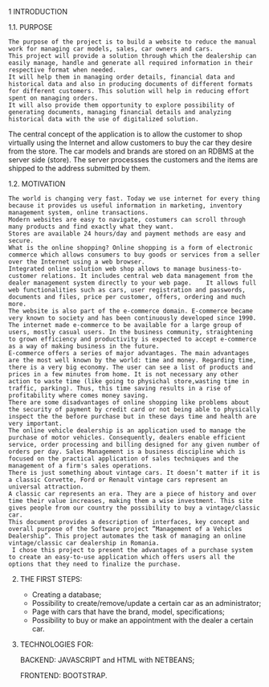 1	INTRODUCTION


1.1.	PURPOSE

	The purpose of the project is to build a website to reduce the manual work for managing car models, sales, car owners and cars.
	This project will provide a solution through which the dealership can easily manage, handle and generate all required information in their respective format when needed.
 	It will help them in managing order details, financial data and historical data and also in producing documents of different formats for different customers. This solution will help in reducing effort spent on managing orders. 
	It will also provide them opportunity to explore possibility of generating documents, managing financial details and analyzing historical data with the use of digitalized solution.
The central concept of the application is to allow the customer to shop virtually using the Internet and allow customers to buy the car they desire from the store. 
The car models and brands are stored on an RDBMS at the server side (store).
             The server processses the customers and the items are shipped to the address submitted by them. 

1.2.	MOTIVATION

	The world is changing very fast. Today we use internet for every thing because it provides us useful information in marketing, inventory management system, online transactions.
	Modern websites are easy to navigate, costumers can scroll through many products and find exactly what they want. 
	Stores are available 24 hours/day and payment methods are easy and secure.
	What is the online shopping? Online shopping is a form of electronic commerce which allows consumers to buy goods or services from a seller over the Internet using a web browser.
	Integrated online solution web shop allows to manage business-to-customer relations. It includes central web data management from the dealer management system directly to your web page.    It allows full web functionalities such as cars, user registration and passwords, documents and files, price per customer, offers, ordering and much more.
	The website is also part of the e-commerce domain. E-commerce became very known to society and has been continuously developed since 1990. The internet made e-commerce to be available for a large group of users, mostly casual users. In the business community, straightening to grown efficiency and productivity is expected to accept e-commerce as a way of making business in the future.
	E-commerce offers a series of major advantages. The main advantages are the most well known by the world: time and money. Regarding time, there is a very big economy. The user can see a list of products and prices in a few minutes from home. It is not necessary any other action to waste time (like going to physichal store,wasting time in traffic, parking). Thus, this time saving results in a rise of profitability where comes money saving.
 	There are some disadvantages of online shopping like problems about the security of payment by credit card or not being able to physically inspect the the before purchase but in these days time and health are very important.
	The online vehicle dealership is an application used to manage the purchase of motor vehicles. Consequently, dealers enable efficient service, order processing and billing designed for any given number of orders per day. Sales Management is a business discipline which is focused on the practical application of sales techniques and the management of a firm's sales operations.
	There is just something about vintage cars. It doesn’t matter if it is a classic Corvette, Ford or Renault vintage cars represent an universal attraction. 
	A classic car represents an era. They are a piece of history and over time their value increases, making them a wise investment. This site gives people from our country the possibility to buy a vintage/classic car.
	This document provides a description of interfaces, key concept and overall purpose of the Software project ”Management of a Vehicles Dealership”. This project automates the task of managing an online vintage/classic car dealership in Romania.
	 I chose this project to present the advantages of a purchase system to create an easy-to-use application which offers users all the options that they need to finalize the purchase.


2.	THE FIRST STEPS:
	- Creating a database;
	- Possibility to create/remove/update a certain car as an administrator;
	- Page with cars that have the brand, model, specifications;
	- Possibility to buy or make an appointment with the dealer a certain car.


3.	TECHNOLOGIES FOR:

	BACKEND:
	JAVASCRIPT and HTML with NETBEANS;

	FRONTEND:
	BOOTSTRAP.
